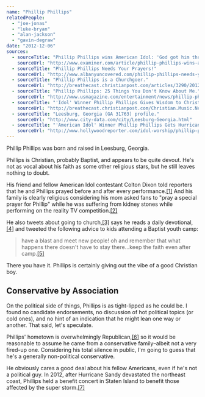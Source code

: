 ```yaml
---
name: "Phillip Phillips"
relatedPeople:
  - "joe-jonas"
  - "luke-bryan"
  - "alan-jackson"
  - "gavin-degraw"
date: "2012-12-06"
sources:
  - sourceTitle: "Phillip Phillips wins American Idol: 'God got him through.'"
    sourceUrl: "http://www.examiner.com/article/phillip-phillips-wins-american-idol-god-got-him-through"
  - sourceTitle: "Phillip Phillips Needs Your Prayers!"
    sourceUrl: "http://www.albanyuncovered.com/phillip-phillips-needs-your-prayers/"
  - sourceTitle: "Phillip Phillips is a Churchgoer."
    sourceUrl: "http://breathecast.christianpost.com/articles/3290/20120619/phillip-phillips-attends-church-with-family-christian-american-idol.htm"
  - sourceTitle: "Phillip Phillips: 25 Things You Don't Know About Me."
    sourceUrl: "http://www.usmagazine.com/entertainment/news/phillip-phillips-25-things-you-dont-know-about-me-2012245"
  - sourceTitle: "'Idol' Winner Phillip Phillips Gives Wisdom to Christian Teenagers Attending Youth Camp."
    sourceUrl: "http://breathecast.christianpost.com/Christian.Music.News-Idol.Winner.Phillip.Phillips.Gives.Wisdom.to.Christian.Teenagers.Attending.Youth.Camp/1_6434.htm"
  - sourceTitle: "Leesburg, Georgia (GA 31763) profile."
    sourceUrl: "http://www.city-data.com/city/Leesburg-Georgia.html"
  - sourceTitle: "'American Idol' Winner Phillip Phillips Gets Hurricane Sandy Remix."
    sourceUrl: "http://www.hollywoodreporter.com/idol-worship/phillip-phillips-home-hurricane-sandy-386230"
---
```


Phillip Phillips was born and raised in Leesburg, Georgia.

Phillips is Christian, probably Baptist, and appears to be quite devout. He's not as vocal about his faith as some other religious stars, but he still leaves nothing to doubt.

His friend and fellow American Idol contestant Colton Dixon told reporters that he and Phillips prayed before and after every performance.<a class="source-citation" href="#http://www.examiner.com/article/phillip-phillips-wins-american-idol-god-got-him-through" title="Phillip Phillips wins American Idol: &apos;God got him through.&apos;">[1]</a> And his family is clearly religious considering his mom asked fans to "pray a special prayer for Phillip" while he was suffering from kidney stones while performing on the reality TV competition.<a class="source-citation" href="#http://www.albanyuncovered.com/phillip-phillips-needs-your-prayers/" title="Phillip Phillips Needs Your Prayers!">[2]</a>

He also tweets about going to church,<a class="source-citation" href="#http://breathecast.christianpost.com/articles/3290/20120619/phillip-phillips-attends-church-with-family-christian-american-idol.htm" title="Phillip Phillips is a Churchgoer.">[3]</a> says he reads a daily devotional,<a class="source-citation" href="#http://www.usmagazine.com/entertainment/news/phillip-phillips-25-things-you-dont-know-about-me-2012245" title="Phillip Phillips: 25 Things You Don&apos;t Know About Me.">[4]</a> and tweeted the following advice to kids attending a Baptist youth camp:

>have a blast and meet new people! oh and remember that what happens there doesn't have to stay there…keep the faith even after camp.<a class="source-citation" href="#http://breathecast.christianpost.com/Christian.Music.News-Idol.Winner.Phillip.Phillips.Gives.Wisdom.to.Christian.Teenagers.Attending.Youth.Camp/1_6434.htm" title="&apos;Idol&apos; Winner Phillip Phillips Gives Wisdom to Christian Teenagers Attending Youth Camp.">[5]</a>

There you have it. Phillips is certainly giving out the vibe of a good Christian boy.


## Conservative by Association

On the political side of things, Phillips is as tight-lipped as he could be. I found no candidate endorsements, no discussion of hot political topics (or cold ones), and no hint of an indication that he might lean one way or another. That said, let's speculate.

Phillips' hometown is overwhelmingly Republican,<a class="source-citation" href="#http://www.city-data.com/city/Leesburg-Georgia.html" title="Leesburg, Georgia (GA 31763) profile.">[6]</a> so it would be reasonable to assume he came from a conservative family–albeit not a very fired-up one. Considering his total silence in public, I'm going to guess that he's a generally non-political conservative.

He obviously cares a good deal about his fellow Americans, even if he's not a political guy. In 2012, after Hurricane Sandy devastated the northeast coast, Phillips held a benefit concert in Staten Island to benefit those affected by the super storm.<a class="source-citation" href="#http://www.hollywoodreporter.com/idol-worship/phillip-phillips-home-hurricane-sandy-386230" title="&apos;American Idol&apos; Winner Phillip Phillips Gets Hurricane Sandy Remix.">[7]</a>